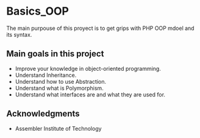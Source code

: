 # Basics_OOP
The main purpouse of this proyect is to get grips with PHP OOP mdoel and its syntax. 

## Main goals in this project
* Improve your knowledge in object-oriented programming.
* Understand Inheritance.
* Understand how to use Abstraction.
* Understand what is Polymorphism.
* Understand what interfaces are and what they are used for.

## Acknowledgments
* Assembler Institute of Technology
